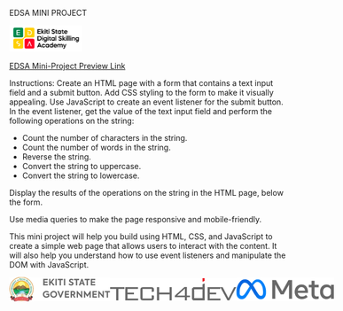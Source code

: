 EDSA MINI PROJECT

![EDSA](./assets/img/EDSA.png)

[EDSA Mini-Project Preview Link](https://edsa-mini-project.netlify.app "Edsa Mini-Project")

Instructions:
Create an HTML page with a form that contains a text input field and a submit button.
Add CSS styling to the form to make it visually appealing.
Use JavaScript to create an event listener for the submit button.
In the event listener, get the value of the text input field and perform the following operations on the string:
	

		
* Count the number of characters in the string.
* Count the number of words in the string.	
* Reverse the string.	
* Convert the string to uppercase.
* Convert the string to lowercase.
	

Display the results of the operations on the string in the HTML page, below the form.

Use media queries to make the page responsive and mobile-friendly.

This mini project will help you build using HTML, CSS, and JavaScript to create a simple web page that allows users to interact with the content. It will also help you understand how to use event listeners and manipulate the DOM with JavaScript.

<div style="display: flex; align-items: center; justify-content: space-between;">
    <img src="./assets/img/ekiti.png"/>
    <img src="./assets/img/tech4dev.png"/>
    <img src="./assets/img/meta.png"/>
<div>
